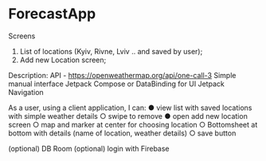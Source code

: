 # ForecastApp

Screens
1. List of locations (Kyiv, Rivne, Lviv .. and saved by user);
2. Add new Location screen;

Description:
API - https://openweathermap.org/api/one-call-3
Simple manual interface
Jetpack Compose or DataBinding for UI
Jetpack Navigation

As a user, using a client application, I can:
● view list with saved locations with simple weather details
○ swipe to remove
● open add new location screen
○ map and marker at center for choosing location
○ Bottomsheet at bottom with details (name of location, weather details)
○ save button

(optional) DB Room
(optional) login with Firebase